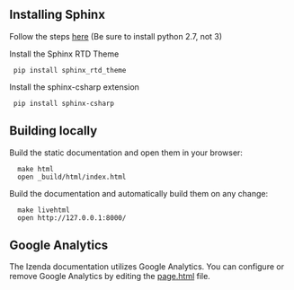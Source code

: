 ## Installing Sphinx

Follow the steps [here](http://www.sphinx-doc.org/en/1.4.8/install.html) (Be sure to install python 2.7, not 3)

Install the Sphinx RTD Theme 

     pip install sphinx_rtd_theme
    
Install the sphinx-csharp extension

     pip install sphinx-csharp
    
## Building locally

Build the static documentation and open them in your browser:

      make html
      open _build/html/index.html

Build the documentation and automatically build them on any change:

      make livehtml
      open http://127.0.0.1:8000/

## Google Analytics

The Izenda documentation utilizes Google Analytics. You can configure or remove Google Analytics by editing the [page.html](_templates/page.html) file.
